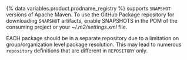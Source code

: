 {% data variables.product.prodname_registry %} supports `SNAPSHOT` versions of Apache Maven. To use the GitHub Package repository for downloading `SNAPSHOT` artifacts, enable SNAPSHOTS in the POM of the consuming project or your  *~/.m2/settings.xml* file.

EACH package should be in a separate repository due to a limitation on group/organization level package resolution. This may lead to numerous `repository` definitions that are different in `REPOSITORY` only.
